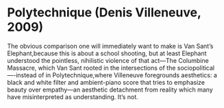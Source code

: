# Polytechnique (Denis Villeneuve, 2009)
The obvious comparison one will immediately want to make is Van Sant’s Elephant,because this is about a school shooting, but at least Elephant understood the pointless, nihilistic violence of that act—The Columbine Massacre, which Van Sant rooted in the intersections of the sociopolitical—-instead of in Polytechnique,where Villeneuve foregrounds aesthetics: a black and white filter and ambient-piano score that tries to emphasize beauty over empathy—an aesthetic detachment from reality which many have misinterpreted as understanding. It’s not.